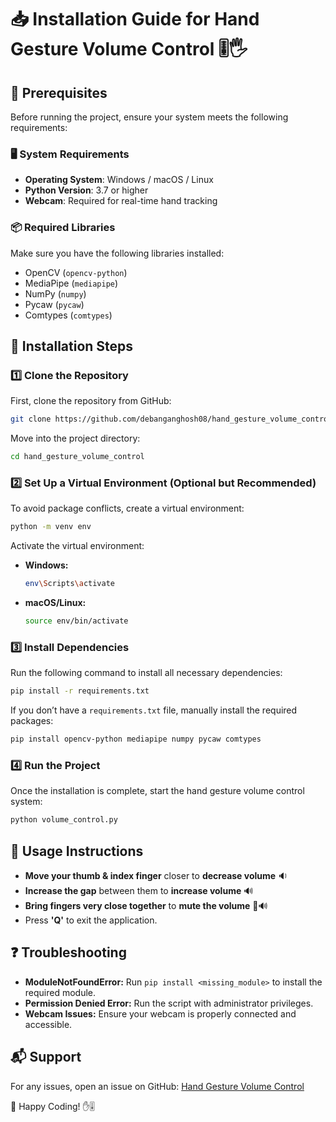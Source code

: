 # 📥 Installation Guide for Hand Gesture Volume Control 🎚️🖐️

## 📌 Prerequisites
Before running the project, ensure your system meets the following requirements:

### 🖥️ System Requirements
- **Operating System**: Windows / macOS / Linux
- **Python Version**: 3.7 or higher
- **Webcam**: Required for real-time hand tracking

### 📦 Required Libraries
Make sure you have the following libraries installed:
- OpenCV (`opencv-python`)
- MediaPipe (`mediapipe`)
- NumPy (`numpy`)
- Pycaw (`pycaw`)
- Comtypes (`comtypes`)

## 🚀 Installation Steps

### 1️⃣ Clone the Repository
First, clone the repository from GitHub:
```bash
git clone https://github.com/debanganghosh08/hand_gesture_volume_control.git
```
Move into the project directory:
```bash
cd hand_gesture_volume_control
```

### 2️⃣ Set Up a Virtual Environment (Optional but Recommended)
To avoid package conflicts, create a virtual environment:
```bash
python -m venv env
```
Activate the virtual environment:
- **Windows:**
  ```bash
  env\Scripts\activate
  ```
- **macOS/Linux:**
  ```bash
  source env/bin/activate
  ```

### 3️⃣ Install Dependencies
Run the following command to install all necessary dependencies:
```bash
pip install -r requirements.txt
```
If you don’t have a `requirements.txt` file, manually install the required packages:
```bash
pip install opencv-python mediapipe numpy pycaw comtypes
```

### 4️⃣ Run the Project
Once the installation is complete, start the hand gesture volume control system:
```bash
python volume_control.py
```

## 🎯 Usage Instructions
- **Move your thumb & index finger** closer to **decrease volume** 🔉
- **Increase the gap** between them to **increase volume** 🔊
- **Bring fingers very close together** to **mute the volume** 🚫🔊
- Press **'Q'** to exit the application.

## ❓ Troubleshooting
- **ModuleNotFoundError:** Run `pip install <missing_module>` to install the required module.
- **Permission Denied Error:** Run the script with administrator privileges.
- **Webcam Issues:** Ensure your webcam is properly connected and accessible.

## 📬 Support
For any issues, open an issue on GitHub: [Hand Gesture Volume Control](https://github.com/debanganghosh08/hand_gesture_volume_control/issues)

🚀 Happy Coding! ✋🎚️

